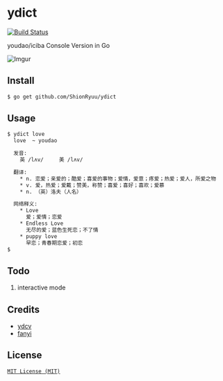 # ydict

[![Build Status](https://travis-ci.org/ShionRyuu/ydict.svg?branch=master)](https://travis-ci.org/ShionRyuu/ydict)

youdao/iciba Console Version in Go

![Imgur](http://i.imgur.com/0SUdh1u.png)

## Install

```bash
$ go get github.com/ShionRyuu/ydict
```

## Usage

```bash
$ ydict love
  love  ~ youdao

  发音:
    英 /lʌv/     美 /lʌv/

  翻译:
    * n. 恋爱；亲爱的；酷爱；喜爱的事物；爱情，爱意；疼爱；热爱；爱人，所爱之物
    * v. 爱，热爱；爱戴；赞美，称赞；喜爱；喜好；喜欢；爱慕
    * n. （英）洛夫（人名）

  网络释义:
    * Love
      爱；爱情；恋爱
    * Endless Love
      无尽的爱；蓝色生死恋；不了情
    * puppy love
      早恋；青春期恋爱；初恋
$
```

## Todo

1. interactive mode

## Credits

 * [ydcv](https://github.com/felixonmars/ydcv)
 * [fanyi](https://github.com/afc163/fanyi)

## License

[`MIT License (MIT)`](http://shionryuu.mit-license.org/) 
